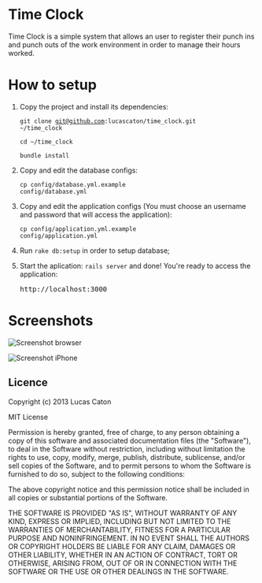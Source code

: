 # Time Clock

Time Clock is a simple system that allows an user to register their punch ins and punch outs of the work environment in order to manage their hours worked.

# How to setup

1. Copy the project and install its dependencies:

    <code>git clone git@github.com:lucascaton/time_clock.git ~/time_clock</code>

    <code>cd ~/time_clock</code>

    <code>bundle install</code>

2. Copy and edit the database configs:

    <code>cp config/database.yml.example config/database.yml</code>

3. Copy and edit the application configs (You must choose an username and password that will access the application):

    <code>cp config/application.yml.example config/application.yml</code>

4. Run <code>rake db:setup</code> in order to setup database;

5. Start the aplication: <code>rails server</code> and done! You're ready to access the application:

    <pre>http://localhost:3000</pre>

# Screenshots

![Screenshot browser](https://raw.github.com/lucascaton/time_clock/master/screenshots/screenshot_browser.png)

![Screenshot iPhone](https://raw.github.com/lucascaton/time_clock/master/screenshots/screenshot_iphone.png)

## Licence

Copyright (c) 2013 Lucas Caton

MIT License

Permission is hereby granted, free of charge, to any person obtaining
a copy of this software and associated documentation files (the
"Software"), to deal in the Software without restriction, including
without limitation the rights to use, copy, modify, merge, publish,
distribute, sublicense, and/or sell copies of the Software, and to
permit persons to whom the Software is furnished to do so, subject to
the following conditions:

The above copyright notice and this permission notice shall be
included in all copies or substantial portions of the Software.

THE SOFTWARE IS PROVIDED "AS IS", WITHOUT WARRANTY OF ANY KIND,
EXPRESS OR IMPLIED, INCLUDING BUT NOT LIMITED TO THE WARRANTIES OF
MERCHANTABILITY, FITNESS FOR A PARTICULAR PURPOSE AND
NONINFRINGEMENT. IN NO EVENT SHALL THE AUTHORS OR COPYRIGHT HOLDERS BE
LIABLE FOR ANY CLAIM, DAMAGES OR OTHER LIABILITY, WHETHER IN AN ACTION
OF CONTRACT, TORT OR OTHERWISE, ARISING FROM, OUT OF OR IN CONNECTION
WITH THE SOFTWARE OR THE USE OR OTHER DEALINGS IN THE SOFTWARE.
